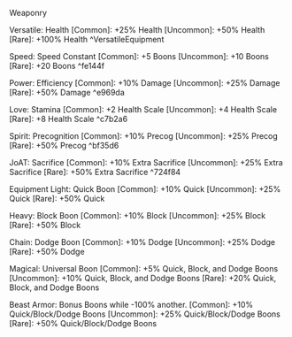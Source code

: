 Weaponry

Versatile: Health
	[Common]: 		 +25% Health
	[Uncommon]: 	 +50% Health
	[Rare]: 		+100% Health ^VersatileEquipment

Speed: 	Speed Constant
	[Common]: 		 +5 Boons
	[Uncommon]: 	+10 Boons
	[Rare]: 		+20 Boons ^fe144f

Power: 	Efficiency
	[Common]: 		+10% Damage
	[Uncommon]: 	+25% Damage
	[Rare]: 		+50% Damage ^e969da

Love: 	Stamina
	[Common]: 		+2 Health Scale
	[Uncommon]: 	+4 Health Scale
	[Rare]: 		+8 Health Scale ^c7b2a6

Spirit: 	Precognition
	[Common]: 		+10% Precog
	[Uncommon]: 	+25% Precog
	[Rare]: 		+50% Precog ^bf35d6

JoAT: 	Sacrifice
	[Common]: 		+10% Extra Sacrifice
	[Uncommon]: 	+25% Extra Sacrifice
	[Rare]: 		+50% Extra Sacrifice ^724f84



Equipment
Light: Quick Boon
	[Common]: 		+10% Quick
	[Uncommon]: 	+25% Quick
	[Rare]: 		+50% Quick

Heavy: Block Boon
	[Common]: 		+10% Block
	[Uncommon]: 	+25% Block
	[Rare]: 		+50% Block

Chain: Dodge Boon
	[Common]: 		+10% Dodge
	[Uncommon]: 	+25% Dodge
	[Rare]: 		+50% Dodge

Magical: Universal Boon
	[Common]: 		+5% Quick, Block, and Dodge Boons
	[Uncommon]: 	+10% Quick, Block, and Dodge Boons
	[Rare]: 		+20% Quick, Block, and Dodge Boons

Beast Armor: Bonus Boons while -100% another.
	[Common]: 		+10% Quick/Block/Dodge Boons
	[Uncommon]: 	+25% Quick/Block/Dodge Boons
	[Rare]: 		+50% Quick/Block/Dodge Boons

